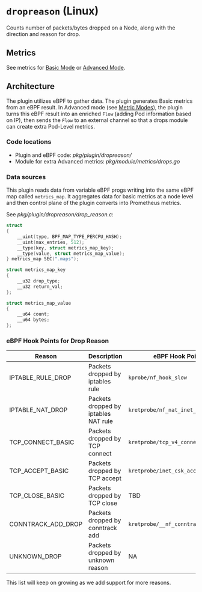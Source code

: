 # `dropreason` (Linux)

Counts number of packets/bytes dropped on a Node, along with the direction and reason for drop.

## Metrics

See metrics for [Basic Mode](../modes/basic.md#plugin-dropreason-linux) or [Advanced Mode](../modes/advanced.md#plugin-dropreason-linux).

## Architecture

The plugin utilizes eBPF to gather data.
The plugin generates Basic metrics from an eBPF result.
In Advanced mode (see [Metric Modes](../modes/modes.md)), the plugin turns this eBPF result into an enriched `Flow` (adding Pod information based on IP), then sends the `Flow` to an external channel so that a drops module can create extra Pod-Level metrics.

### Code locations

- Plugin and eBPF code: *pkg/plugin/dropreason/*
- Module for extra Advanced metrics: *pkg/module/metrics/drops.go*

### Data sources

This plugin reads data from variable eBPF progs writing into the same eBPF map called `metrics_map`.
It aggregates data for basic metrics at a node level and then control plane of the plugin converts into Prometheus metrics.

See *pkg/plugin/dropreason/drop_reason.c*:

```c
struct
{
    __uint(type, BPF_MAP_TYPE_PERCPU_HASH);
    __uint(max_entries, 512);
    __type(key, struct metrics_map_key);
    __type(value, struct metrics_map_value);
} metrics_map SEC(".maps");

struct metrics_map_key
{
    __u32 drop_type;
    __u32 return_val;
};

struct metrics_map_value
{
    __u64 count;
    __u64 bytes;
};

```

### eBPF Hook Points for Drop Reason

| Reason | Description | eBPF Hook Point |
|--|--| -- |
| IPTABLE_RULE_DROP | Packets dropped by iptables rule | `kprobe/nf_hook_slow` |
| IPTABLE_NAT_DROP | Packets dropped by iptables NAT rule | `kretprobe/nf_nat_inet_fn` |
| TCP_CONNECT_BASIC | Packets dropped by TCP connect | `kretprobe/tcp_v4_connect` |
| TCP_ACCEPT_BASIC | Packets dropped by TCP accept | `kretprobe/inet_csk_accept` |
| TCP_CLOSE_BASIC | Packets dropped by TCP close | TBD |
| CONNTRACK_ADD_DROP | Packets dropped by conntrack add | `kretprobe/__nf_conntrack_confirm` |
| UNKNOWN_DROP | Packets dropped by unknown reason | NA |

This list will keep on growing as we add support for more reasons.
